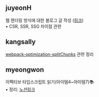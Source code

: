 <h2>juyeonH</h2>웹 렌더링 방식에 대한 블로그 글 작성 (<a href="https://im-developer.tistory.com/227">링크</a>)<br>• CSR, SSR, SSG 차이점 관련<h2>kangsally</h2><a href="https://www.notion.so/webpack-splitChunk-9538cdb0d840481081498db5b9af29b0">webpack-optimization-splitChunks</a> 관련 정리<h2>myeongwon</h2>이펙티브 타입스크립트 읽기(아이템4~아이템7)📚 <br>• 정리: <a href="https://www.notion.so/lighting1/617506b2fad24a97ab36ce50b1cfa508">노션링크</a>
